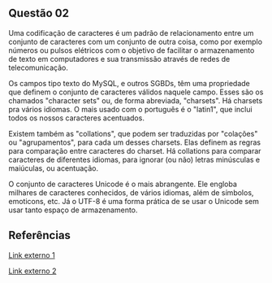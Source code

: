 ## Questão 02

Uma codificação de caracteres é um padrão de relacionamento entre um conjunto de caracteres com um conjunto de outra coisa, como por exemplo números ou pulsos elétricos com o objetivo de facilitar o armazenamento de texto em computadores e sua transmissão através de redes de telecomunicação.

Os campos tipo texto do MySQL, e outros SGBDs, têm uma propriedade que definem o conjunto de caracteres válidos naquele campo. Esses são os chamados "character sets" ou, de forma abreviada, "charsets". Há charsets pra vários idiomas. O mais usado com o português é o "latin1", que inclui todos os nossos caracteres acentuados.

Existem também as "collations", que podem ser traduzidas por "colações" ou "agrupamentos", para cada um desses charsets. Elas definem as regras para comparação entre caracteres do charset. Há collations para comparar caracteres de diferentes idiomas, para ignorar (ou não) letras minúsculas e maiúculas, ou acentuação.

O conjunto de caracteres Unicode é o mais abrangente. Ele engloba milhares de caracteres conhecidos, de vários idiomas, além de símbolos, emoticons, etc. Já o UTF-8 é uma forma prática de se usar o Unicode sem usar tanto espaço de armazenamento.

## Referências

[Link externo 1](https://pt.wikipedia.org/wiki/Codifica%C3%A7%C3%A3o_de_caracteres)

[Link externo 2](https://duvidas.bem-vindo.net/347/charsets-e-collations-no-mysql)
